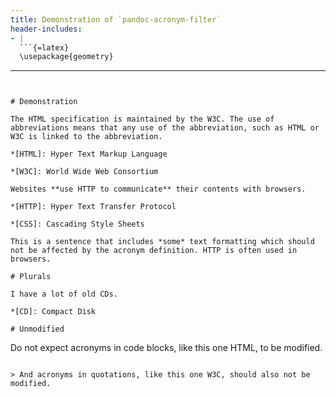 ```yaml
---
title: Demonstration of `pandoc-acronym-filter`
header-includes:
- |
  ```{=latex}
  \usepackage{geometry}
  ```
---
```


# Demonstration

The HTML specification is maintained by the W3C. The use of abbreviations means that any use of the abbreviation, such as HTML or W3C is linked to the abbreviation.

*[HTML]: Hyper Text Markup Language

*[W3C]: World Wide Web Consortium

Websites **use HTTP to communicate** their contents with browsers.

*[HTTP]: Hyper Text Transfer Protocol

*[CSS]: Cascading Style Sheets

This is a sentence that includes *some* text formatting which should not be affected by the acronym definition. HTTP is often used in browsers.

# Plurals

I have a lot of old CDs.

*[CD]: Compact Disk

# Unmodified

```
Do not expect acronyms in code blocks, like this one HTML, to be modified.
```

> And acronyms in quotations, like this one W3C, should also not be modified.
